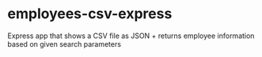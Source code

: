 # employees-csv-express
Express app that shows a CSV file as JSON + returns employee information based on given search parameters
